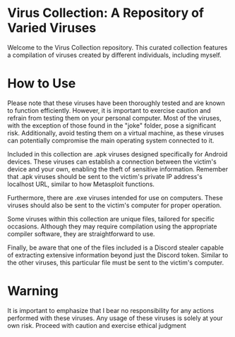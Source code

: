 
# Virus Collection: A Repository of Varied Viruses

Welcome to the Virus Collection repository. This curated collection features a compilation of viruses created by different individuals, including myself.

# How to Use
 
Please note that these viruses have been thoroughly tested and are known to function efficiently. However, it is important to exercise caution and refrain from testing them on your personal computer. Most of the viruses, with the exception of those found in the "joke" folder, pose a significant risk. Additionally, avoid testing them on a virtual machine, as these viruses can potentially compromise the main operating system connected to it.

Included in this collection are .apk viruses designed specifically for Android devices. These viruses can establish a connection between the victim's device and your own, enabling the theft of sensitive information. Remember that .apk viruses should be sent to the victim's private IP address's localhost URL, similar to how Metasploit functions.

Furthermore, there are .exe viruses intended for use on computers. These viruses should also be sent to the victim's computer for proper operation.

Some viruses within this collection are unique files, tailored for specific occasions. Although they may require compilation using the appropriate compiler software, they are straightforward to use.

Finally, be aware that one of the files included is a Discord stealer capable of extracting extensive information beyond just the Discord token. Similar to the other viruses, this particular file must be sent to the victim's computer.

# Warning

It is important to emphasize that I bear no responsibility for any actions performed with these viruses. Any usage of these viruses is solely at your own risk. Proceed with caution and exercise ethical judgment
